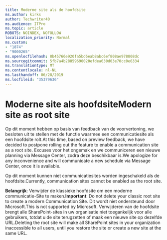 ```yaml
---
title: Moderne site als de hoofdsite
ms.author: kirks
author: Techwriter40
ms.audience: ITPro
ms.topic: article
ROBOTS: NOINDEX, NOFOLLOW
localization_priority: Normal
ms.custom:
- "1874"
- "9000265"
ms.openlocfilehash: 8b45766e920fa5bd6eab8abc6ef808ae978808dc
ms.sourcegitcommit: 5fb7a4b28859690020efdea630d03e70cc0e6334
ms.translationtype: MT
ms.contentlocale: nl-NL
ms.lasthandoff: 06/28/2019
ms.locfileid: "35379636"
---
```

# <a name="modern-site-as-root-site"></a><span data-ttu-id="df82d-102">Moderne site als hoofdsite</span><span class="sxs-lookup"><span data-stu-id="df82d-102">Modern site as root site</span></span>

<span data-ttu-id="df82d-103">Op dit moment hebben op basis van feedback van de voorvertoning, we besloten uit te stellen met de functie waarmee een communicatiesite als een hoofdsite rolt.</span><span class="sxs-lookup"><span data-stu-id="df82d-103">At this time, based on preview feedback, we have decided to postpone rolling out the feature to enable a communication site as a root site.</span></span> <span data-ttu-id="df82d-104">Excuses voor het ongemak en we communiceren een nieuwe planning via Message Center, zodra deze beschikbaar is.</span><span class="sxs-lookup"><span data-stu-id="df82d-104">We apologize for any inconvenience and will communicate a new schedule via Message Center, once it is available.</span></span>

<span data-ttu-id="df82d-105">Op dit moment kunnen niet communicatiesites worden ingeschakeld als de hoofdsite.</span><span class="sxs-lookup"><span data-stu-id="df82d-105">Currently, communication sites cannot be enabled as the root site.</span></span>

<span data-ttu-id="df82d-106">**Belangrijk**: Verwijder de klassieke hoofdsite om een moderne communicatie-Site te maken.</span><span class="sxs-lookup"><span data-stu-id="df82d-106">**Important**: Do not delete your classic root site to create a modern Communication Site.</span></span> <span data-ttu-id="df82d-107">Dit wordt niet ondersteund door Microsoft.</span><span class="sxs-lookup"><span data-stu-id="df82d-107">This is not supported by Microsoft.</span></span> <span data-ttu-id="df82d-108">Verwijderen van de hoofdsite brengt alle SharePoint-sites in uw organisatie niet toegankelijk voor alle gebruikers, totdat u de site terugzetten of maak een nieuwe site op dezelfde URL.</span><span class="sxs-lookup"><span data-stu-id="df82d-108">Deleting the root site will make all SharePoint sites in your organization inaccessible to all users, until you restore the site or create a new site at the same URL.</span></span>
